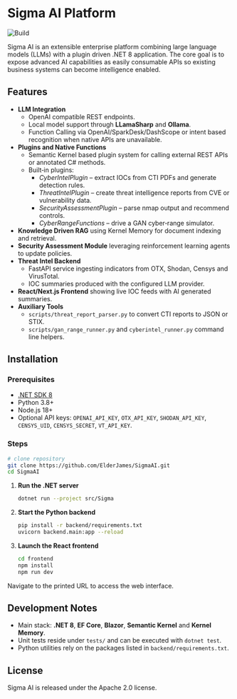 # Sigma AI Platform

![Build](https://img.shields.io/github/actions/workflow/status/ElderJames/SigmaAI/dotnet.yml?style=flat-square)

Sigma AI is an extensible enterprise platform combining large language models (LLMs) with a plugin driven .NET 8 application.  The core goal is to expose advanced AI capabilities as easily consumable APIs so existing business systems can become intelligence enabled.

## Features

- **LLM Integration**  
  - OpenAI compatible REST endpoints.
  - Local model support through **LLamaSharp** and **Ollama**.
  - Function Calling via OpenAI/SparkDesk/DashScope or intent based recognition when native APIs are unavailable.
- **Plugins and Native Functions**  
  - Semantic Kernel based plugin system for calling external REST APIs or annotated C# methods.  
  - Built‑in plugins:
    - *CyberIntelPlugin* – extract IOCs from CTI PDFs and generate detection rules.
    - *ThreatIntelPlugin* – create threat intelligence reports from CVE or vulnerability data.
    - *SecurityAssessmentPlugin* – parse nmap output and recommend controls.
    - *CyberRangeFunctions* – drive a GAN cyber‑range simulator.
- **Knowledge Driven RAG** using Kernel Memory for document indexing and retrieval.
- **Security Assessment Module** leveraging reinforcement learning agents to update policies.
- **Threat Intel Backend**  
  - FastAPI service ingesting indicators from OTX, Shodan, Censys and VirusTotal.  
  - IOC summaries produced with the configured LLM provider.
- **React/Next.js Frontend** showing live IOC feeds with AI generated summaries.
- **Auxiliary Tools**  
  - `scripts/threat_report_parser.py` to convert CTI reports to JSON or STIX.  
  - `scripts/gan_range_runner.py` and `cyberintel_runner.py` command line helpers.

## Installation

### Prerequisites

- [.NET SDK 8](https://dotnet.microsoft.com/download)
- Python 3.8+
- Node.js 18+
- Optional API keys: `OPENAI_API_KEY`, `OTX_API_KEY`, `SHODAN_API_KEY`, `CENSYS_UID`, `CENSYS_SECRET`, `VT_API_KEY`.

### Steps

```bash
# clone repository
git clone https://github.com/ElderJames/SigmaAI.git
cd SigmaAI
```

1. **Run the .NET server**
   ```bash
   dotnet run --project src/Sigma
   ```
2. **Start the Python backend**
   ```bash
   pip install -r backend/requirements.txt
   uvicorn backend.main:app --reload
   ```
3. **Launch the React frontend**
   ```bash
   cd frontend
   npm install
   npm run dev
   ```

Navigate to the printed URL to access the web interface.

## Development Notes

- Main stack: **.NET 8**, **EF Core**, **Blazor**, **Semantic Kernel** and **Kernel Memory**.
- Unit tests reside under `tests/` and can be executed with `dotnet test`.
- Python utilities rely on the packages listed in `backend/requirements.txt`.

## License

Sigma AI is released under the Apache 2.0 license.
